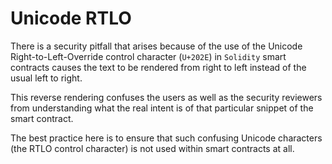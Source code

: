 # Unicode RTLO

There is a security pitfall that arises because of the use of the Unicode Right-to-Left-Override control character (`U+202E`) in `Solidity` smart contracts causes the text to be rendered from right to left instead of the usual left to right.

This reverse rendering confuses the users as well as the security reviewers from understanding what the real intent is of that particular snippet of the smart contract. 

The best practice here is to ensure that such confusing Unicode characters (the RTLO control character) is not used within smart contracts at all.